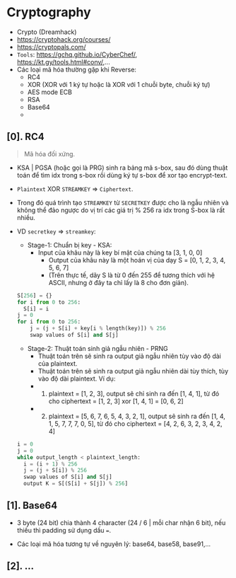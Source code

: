 # Cryptography

- Crypto (Dreamhack)
- https://cryptohack.org/courses/
- https://cryptopals.com/
- `Tools`: https://gchq.github.io/CyberChef/, https://kt.gy/tools.html#conv/,...
- Các loại mã hóa thường gặp khi Reverse:
  - RC4
  - XOR (XOR với 1 ký tự hoặc là XOR với 1 chuỗi byte, chuỗi ký tự)
  - AES mode ECB
  - RSA
  - Base64
  - 

## [0]. RC4

> Mã hóa đối xứng.

- KSA | PGSA (hoặc gọi là PRG) sinh ra bảng mã s-box, sau đó dùng thuật toán để tìm idx trong s-box rồi dùng ký tự s-box để xor tạo encrypt-text.
- `Plaintext` XOR `STREAMKEY` => `Ciphertext`.
- Trong đó quá trình tạo `STREAMKEY` từ `SECRETKEY` được cho là ngẫu nhiên và không thể đảo ngược do vị trí các giá trị % 256 ra idx trong S-box là rất nhiều.
- VD `secretkey` => `streamkey`:

  - Stage-1: Chuẩn bị key - KSA:
    - Input của khâu này là key bí mật của chúng ta [3, 1, 0, 0]
	  - Output của khâu này là một hoán vị của dạy S = [0, 1, 2, 3, 4, 5, 6, 7]
	  - (Trên thực tế, dãy S là từ 0 đến 255 để tương thích với hệ ASCII, nhưng ở đây ta chỉ lấy là 8 cho đơn giản).
  ```python
  S[256] = {}
  for i from 0 to 256:
    S[i] = i
  j = 0
  for i from 0 to 256:
	  j = (j + S[i] + key[i % length(key)]) % 256
	  swap values of S[i] and S[j]
  ```

  - Stage-2: Thuật toán sinh giả ngẫu nhiên - PRNG
    - Thuật toán trên sẽ sinh ra output giả ngẫu nhiên tùy vào độ dài của plaintext.
    - Thuật toán trên sẽ sinh ra output giả ngẫu nhiên dài tùy thích, tùy vào độ dài plaintext. Ví dụ:
    - 1) plaintext = [1, 2, 3], output sẽ chỉ sinh ra đến [1, 4, 1], từ đó cho ciphertext = [1, 2, 3] xor [1, 4, 1] = [0, 6, 2]
    - 2) plaintext = [5, 6, 7, 6, 5, 4, 3, 2, 1], output sẽ sinh ra đến [1, 4, 1, 5, 7, 7, 7, 0, 5], từ đó cho ciphertext = [4, 2, 6, 3, 2, 3, 4, 2, 4]
  ```python
  i = 0
  j = 0
  while output_length < plaintext_length:
  	i = (i + 1) % 256
  	j = (j + S[i]) % 256
  	swap values of S[i] and S[j]
  	output K = S[(S[i] + S[j]) % 256]
  ```

## [1]. Base64

- 3 byte (24 bit) chia thành 4 character (24 / 6 | mỗi char nhận 6 bit), nếu thiếu thì padding sử dụng dấu `=`.

- Các loại mã hóa tương tự về nguyên lý: base64, base58, base91,...

## [2]. ...
  
